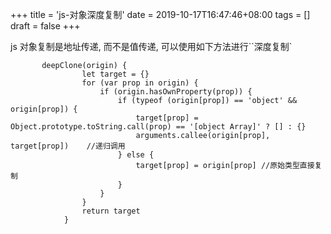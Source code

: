 +++
title = 'js-对象深度复制'
date = 2019-10-17T16:47:46+08:00
tags = []
draft = false
+++

js 对象复制是地址传递, 而不是值传递, 可以使用如下方法进行``深度复制`

```
       deepClone(origin) {
                let target = {}
                for (var prop in origin) {
                    if (origin.hasOwnProperty(prop)) {
                        if (typeof (origin[prop]) == 'object' && origin[prop]) {
                            target[prop] = Object.prototype.toString.call(prop) == '[object Array]' ? [] : {}
                            arguments.callee(origin[prop], target[prop])	//递归调用
                        } else {
                            target[prop] = origin[prop]	//原始类型直接复制
                        }
                    }
                }
                return target
            }
```
